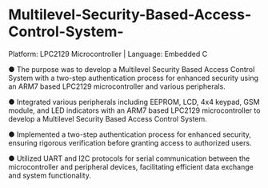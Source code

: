 # Multilevel-Security-Based-Access-Control-System-

Platform: LPC2129 Microcontroller   |   Language: Embedded C   

●	The purpose was to develop a Multilevel Security Based Access Control System with a two-step authentication process for enhanced security using an ARM7 based LPC2129 microcontroller and various peripherals.

●	Integrated various peripherals including EEPROM, LCD, 4x4 keypad, GSM module, and LED indicators with an ARM7 based LPC2129 microcontroller to develop a Multilevel Security Based Access Control System.

●	Implemented a two-step authentication process for enhanced security, ensuring rigorous verification before granting access to authorized users.

●	Utilized UART and I2C protocols for serial communication between the microcontroller and peripheral devices, facilitating efficient data exchange and system functionality.
